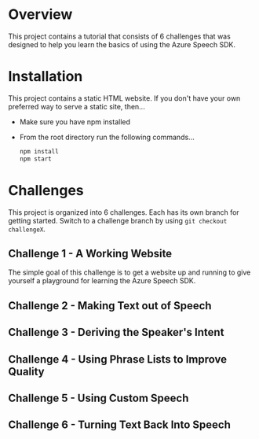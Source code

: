# Overview

This project contains a tutorial that consists of 6 challenges that was designed to help you learn the basics of using the Azure Speech SDK.

# Installation

This project contains a static HTML website. If you don't have your own preferred way to serve a static site, then...

  * Make sure you have npm installed
  * From the root directory run the following commands...

    ``` bash
    npm install
    npm start
    ```

# Challenges

This project is organized into 6 challenges. Each has its own branch for getting started. Switch to a challenge branch by using `git checkout challengeX`.

## Challenge 1 - A Working Website
The simple goal of this challenge is to get a website up and running to give yourself a playground for learning the Azure Speech SDK.

## Challenge 2 - Making Text out of Speech

## Challenge 3 - Deriving the Speaker's Intent

## Challenge 4 - Using Phrase Lists to Improve Quality

## Challenge 5 - Using Custom Speech

## Challenge 6 - Turning Text Back Into Speech
